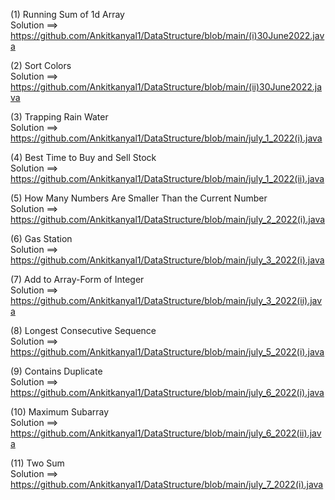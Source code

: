 (1) Running Sum of 1d Array <br>
Solution ==> https://github.com/Ankitkanyal1/DataStructure/blob/main/(i)30June2022.java <br>


(2) Sort Colors <br>
Solution ==> https://github.com/Ankitkanyal1/DataStructure/blob/main/(ii)30June2022.java <br>

(3) Trapping Rain Water<br>
Solution ==> https://github.com/Ankitkanyal1/DataStructure/blob/main/july_1_2022(i).java <br>

(4) Best Time to Buy and Sell Stock<br>
Solution ==> https://github.com/Ankitkanyal1/DataStructure/blob/main/july_1_2022(ii).java <br>

(5) How Many Numbers Are Smaller Than the Current Number<br>
Solution ==> https://github.com/Ankitkanyal1/DataStructure/blob/main/july_2_2022(i).java <br>

(6) Gas Station<br>
Solution ==> https://github.com/Ankitkanyal1/DataStructure/blob/main/july_3_2022(i).java <br>

(7) Add to Array-Form of Integer<br>
Solution ==> https://github.com/Ankitkanyal1/DataStructure/blob/main/july_3_2022(ii).java <br>

(8) Longest Consecutive Sequence <br>
Solution ==> https://github.com/Ankitkanyal1/DataStructure/blob/main/july_5_2022(i).java <br>

(9) Contains Duplicate<br>
Solution ==> https://github.com/Ankitkanyal1/DataStructure/blob/main/july_6_2022(i).java<br>

(10) Maximum Subarray<br>
Solution ==> https://github.com/Ankitkanyal1/DataStructure/blob/main/july_6_2022(ii).java <br>

(11) Two Sum <br>
Solution ==> https://github.com/Ankitkanyal1/DataStructure/blob/main/july_7_2022(i).java <br>
